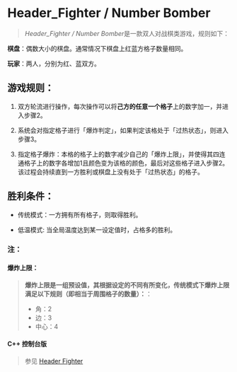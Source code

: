# Header_Fighter / Number Bomber

>*Header_Fighter / Number Bomber*是一款双人对战棋类游戏，规则如下：

**棋盘**：偶数大小的棋盘。通常情况下棋盘上红蓝方格子数量相同。

**玩家**：两人，分别为红、蓝双方。

## 游戏规则：

1. 双方轮流进行操作，每次操作可以将**己方的任意一个格子**上的数字加一，并进入步骤2。

2. 系统会对指定格子进行「爆炸判定」，如果判定该格处于「过热状态」，则进入步骤3。

3. 指定格子爆炸：本格的格子上的数字减少自己的「爆炸上限」，并使得其四连通格子上的数字各增加1且颜色变为该格的颜色，最后对这些格子进入步骤2。该过程会持续直到一方胜利或棋盘上没有处于「过热状态」的格子。

## 胜利条件：

- 传统模式：一方拥有所有格子，则取得胜利。

- 低温模式: 当全局温度达到某一设定值时，占格多的胜利。


### 注：

#### 爆炸上限：
  
> **爆炸上限是一组预设值，其根据设定的不同有所变化，传统模式下爆炸上限满足以下规则（即相当于周围格子的数量）：**：
>   - 角：2
>   - 边：3
>   - 中心：4

#### C++ 控制台版
> 参见 [Header Fighter](https://github.com/Bardisk/Header_Fighter)
